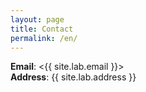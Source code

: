 ```yaml
---
layout: page
title: Contact
permalink: /en/
---
```


**Email**: <{{ site.lab.email }}>  
**Address**: {{ site.lab.address }}
